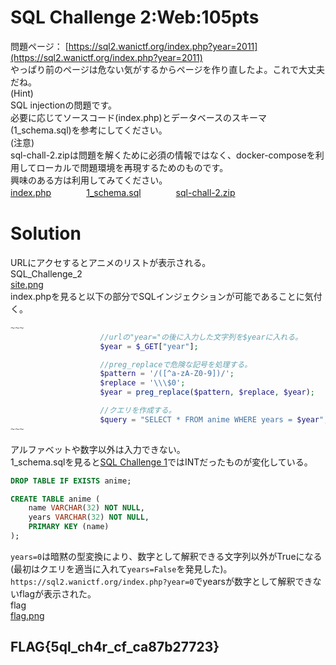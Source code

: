 # SQL Challenge 2:Web:105pts
問題ページ： [https://sql2.wanictf.org/index.php?year=2011](https://sql2.wanictf.org/index.php?year=2011)  
やっぱり前のページは危ない気がするからページを作り直したよ。これで大丈夫だね。  
(Hint)  
SQL injectionの問題です。  
必要に応じてソースコード(index.php)とデータベースのスキーマ(1_schema.sql)を参考にしてください。  
(注意)  
sql-chall-2.zipは問題を解くために必須の情報ではなく、docker-composeを利用してローカルで問題環境を再現するためのものです。  
興味のある方は利用してみてください。  
[index.php](index.php)　　　　[1_schema.sql](1_schema.sql)　　　　[sql-chall-2.zip](sql-chall-2.zip)  

# Solution
URLにアクセするとアニメのリストが表示される。  
SQL_Challenge_2  
[site.png](site/site.png)  
index.phpを見ると以下の部分でSQLインジェクションが可能であることに気付く。  
```php
~~~
                    //urlの"year="の後に入力した文字列を$yearに入れる。
                    $year = $_GET["year"];

                    //preg_replaceで危険な記号を処理する。
                    $pattern = '/([^a-zA-Z0-9])/';
                    $replace = '\\\$0';
                    $year = preg_replace($pattern, $replace, $year);

                    //クエリを作成する。
                    $query = "SELECT * FROM anime WHERE years = $year";
~~~
```
アルファベットや数字以外は入力できない。  
1_schema.sqlを見ると[SQL Challenge 1](../SQL_Challenge_1)ではINTだったものが変化している。  
```sql
DROP TABLE IF EXISTS anime;

CREATE TABLE anime (
    name VARCHAR(32) NOT NULL,
    years VARCHAR(32) NOT NULL,
    PRIMARY KEY (name)
);
```
`years=0`は暗黙の型変換により、数字として解釈できる文字列以外がTrueになる(最初はクエリを適当に入れて`years=False`を発見した)。  
`https://sql2.wanictf.org/index.php?year=0`でyearsが数字として解釈できないflagが表示された。  
flag  
[flag.png](site/flag.png)  

## FLAG{5ql_ch4r_cf_ca87b27723}